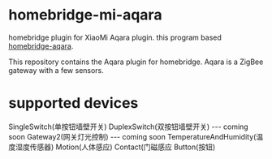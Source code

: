 # homebridge-mi-aqara
homebridge plugin for XiaoMi Aqara plugin.
this program based [homebridge-aqara](https://github.com/snOOrz/homebridge-aqara).

This repository contains the Aqara plugin for homebridge.
Aqara is a ZigBee gateway with a few sensors.

# supported devices
SingleSwitch(单按钮墙壁开关)
DuplexSwitch(双按钮墙壁开关) --- coming soon
Gateway2(网关灯光控制) --- coming soon
TemperatureAndHumidity(温度湿度传感器)
Motion(人体感应)
Contact(门磁感应
Button(按钮)
